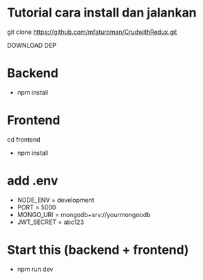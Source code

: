 # Tutorial cara install dan jalankan

git clone https://github.com/mfaturoman/CrudwithRedux.git

DOWNLOAD DEP
# Backend
  * npm install

# Frontend
  cd frontend 
  * npm install

# add .env 
  * NODE_ENV = development
  * PORT = 5000
  * MONGO_URI = mongodb+srv://yourmongoodb
  * JWT_SECRET = abc123

# Start this (backend + frontend)
  * npm run dev

